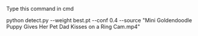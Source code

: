 Type this command in cmd

python detect.py --weight best.pt --conf 0.4 --source "Mini Goldendoodle Puppy Gives Her Pet Dad Kisses on a Ring Cam.mp4"
